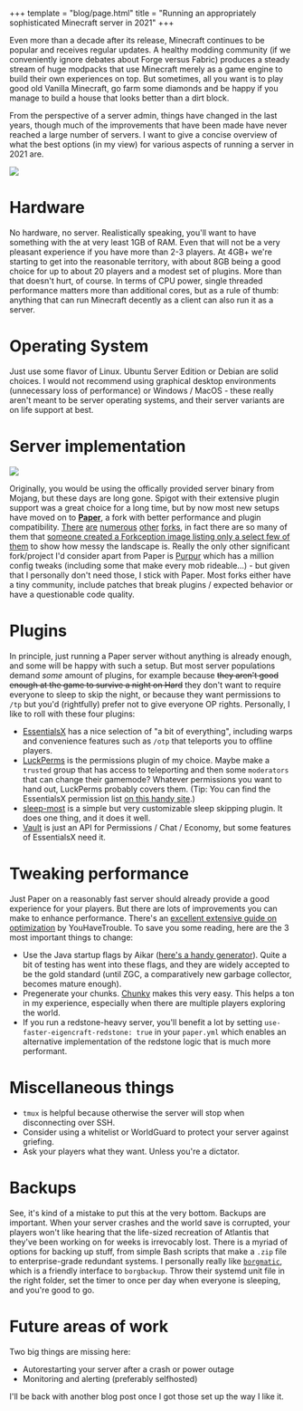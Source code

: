 +++
template = "blog/page.html"
title = "Running an appropriately sophisticated Minecraft server in 2021"
+++

Even more than a decade after its release, Minecraft continues to be popular and receives regular updates.
A healthy modding community (if we conveniently ignore debates about Forge versus Fabric) produces a steady stream of huge modpacks that use Minecraft merely as a game engine to build their own experiences on top. But sometimes, all you want is to play good old Vanilla Minecraft, go farm some diamonds and be happy if you manage to build a house that looks better than a dirt block.

From the perspective of a server admin, things have changed in the last years, though much of the improvements that have been made have never reached a large 
number of servers. I want to give a concise overview of what the best options (in my view) for various aspects of running a server in 2021 are.

![](/img/minecraft_screenshot.png)

# Hardware

No hardware, no server. Realistically speaking, you'll want to have something with the at very least 1GB of RAM. Even that will not be a very pleasant experience if you have more than 2-3 players. At 4GB+ we're starting to get into the reasonable territory, with about 8GB being a good choice for up to about 20 players and a modest set of plugins. More than that doesn't hurt, of course. In terms of CPU power, single threaded performance matters more than additional cores, but as a rule of thumb: anything that can run Minecraft decently as a client can also run it as a server.

# Operating System

Just use some flavor of Linux. Ubuntu Server Edition or Debian are solid choices. I would not recommend using graphical desktop environments (unnecessary loss of performance) or Windows / MacOS - these really aren't meant to be server operating systems, and their server variants are on life support at best.

# Server implementation

![](/img/paper-logo.svg)

Originally, you would be using the offically provided server binary from Mojang, but these days are long gone. Spigot with their extensive plugin support was a great choice for a long time, but by now most new setups have moved on to **[Paper](https://papermc.io/)**, a fork with better performance and plugin compatibility. [There](https://velocitypowered.com/) [are](https://github.com/PatinaMC/Patina) [numerous](https://github.com/pufferfish-gg/Pufferfish) [other](https://airplane.gg/) [forks](https://github.com/YatopiaMC/Yatopia), in fact there are so many of them that [someone created a Forkception image listing only a select few of them](https://forks.smhsmh.club/img.png#v=1) to show how messy the landscape is. Really the only other significant fork/project I'd consider apart from Paper is [Purpur](https://purpurmc.org/) which has a million config tweaks (including some that make every mob rideable...) - but given that I personally don't need those, I stick with Paper. Most forks either have a tiny community, include patches that break plugins / expected behavior or have a questionable code quality.

# Plugins

In principle, just running a Paper server without anything is already enough, and some will be happy with such a setup. But most server populations demand _some_ amount of plugins, for example because ~~they aren't good enough at the game to survive a night on Hard~~ they don't want to require everyone to sleep to skip the night, or because they want permissions to `/tp` but you'd (rightfully) prefer not to give everyone OP rights. Personally, I like to roll with these four plugins:

* [EssentialsX](https://essentialsx.net/) has a nice selection of "a bit of everything", including warps and convenience features such as `/otp` that teleports you to offline players.
* [LuckPerms](https://luckperms.net/) is the permissions plugin of my choice. Maybe make a `trusted` group that has access to teleporting and then some `moderators` that can change their gamemode? Whatever permissions you want to hand out, LuckPerms probably covers them. (Tip: You can find the EssentialsX permission list [on this handy site](https://essinfo.xeya.me/permissions.html).)
* [sleep-most](https://github.com/mrgeneralq/sleep-most) is a simple but very customizable sleep skipping plugin. It does one thing, and it does it well.
* [Vault](https://www.spigotmc.org/resources/vault.34315/) is just an API for Permissions / Chat / Economy, but some features of EssentialsX need it.

# Tweaking performance

Just Paper on a reasonably fast server should already provide a good experience for your players. But there are lots of improvements you can make to enhance performance. There's an [excellent extensive guide on optimization](https://github.com/YouHaveTrouble/minecraft-optimization) by YouHaveTrouble. To save you some reading, here are the 3 most important things to change:

* Use the Java startup flags by Aikar ([here's a handy generator](https://blog.airplane.gg/aikar-flags/)). Quite a bit of testing has went into these flags, and they are widely accepted to be the gold standard (until ZGC, a comparatively new garbage collector, becomes mature enough).
* Pregenerate your chunks. [Chunky](https://github.com/pop4959/Chunky) makes this very easy. This helps a ton in my experience, especially when there are multiple players exploring the world.
* If you run a redstone-heavy server, you'll benefit a lot by setting `use-faster-eigencraft-redstone: true` in your `paper.yml` which enables an alternative implementation of the redstone logic that is much more performant.

# Miscellaneous things

* `tmux` is helpful because otherwise the server will stop when disconnecting over SSH.
* Consider using a whitelist or WorldGuard to protect your server against griefing.
* Ask your players what they want. Unless you're a dictator.

# Backups

See, it's kind of a mistake to put this at the very bottom. Backups are important. When your server crashes and the world save is corrupted, your players won't like hearing that the life-sized recreation of Atlantis that they've been working on for weeks is irrevocably lost. There is a myriad of options for backing up stuff, from simple Bash scripts that make a `.zip` file to enterprise-grade redundant systems. I personally really like [`borgmatic`](https://torsion.org/borgmatic/), which is a friendly interface to `borgbackup`. Throw their systemd unit file in the right folder, set the timer to once per day when everyone is sleeping, and you're good to go.

# Future areas of work

Two big things are missing here:
* Autorestarting your server after a crash or power outage
* Monitoring and alerting (preferably selfhosted)

I'll be back with another blog post once I got those set up the way I like it.